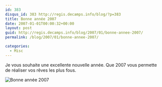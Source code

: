 ```yaml
---
id: 383
disqus_id: 383 http://regis.decamps.info/blog/?p=383
title: Bonne année 2007
date: 2007-01-01T00:00:32+00:00
layout: post
guid: http://regis.decamps.info/blog/2007/01/bonne-annee-2007/
permalink: /blog/2007/01/bonne-annee-2007/

categories:
  - Misc
---
```

Je vous souhaite une excellente nouvelle année. Que 2007 vous permette de réaliser vos rêves les plus fous.

<img id="image382" src="/blog/wp-content/uploads/2007/01/bond_moi.jpg" alt="Bonne année 2007" />
